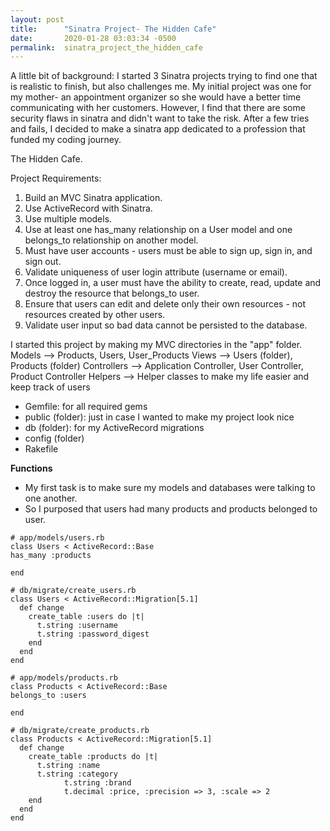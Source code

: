 ```yaml
---
layout: post
title:      "Sinatra Project- The Hidden Cafe"
date:       2020-01-28 03:03:34 -0500
permalink:  sinatra_project_the_hidden_cafe
---
```



A little bit of background: I started 3 Sinatra projects trying to find one that is realistic to finish, but also challenges me.
My initial project was one for my mother- an appointment organizer so she would have a better time communicating with her customers. However, I find that there are some security flaws in sinatra and didn't want to take the risk. After a few tries and fails, I decided to make a sinatra app dedicated to a profession that funded my coding journey.

The Hidden Cafe. 

Project Requirements: 
1. Build an MVC Sinatra application.
2. Use ActiveRecord with Sinatra.
3. Use multiple models.
4. Use at least one has_many relationship on a User model and one belongs_to relationship on another model.
5. Must have user accounts - users must be able to sign up, sign in, and sign out.
6. Validate uniqueness of user login attribute (username or email).
7. Once logged in, a user must have the ability to create, read, update and destroy the resource that belongs_to user.
8. Ensure that users can edit and delete only their own resources - not resources created by other users.
9. Validate user input so bad data cannot be persisted to the database.

I started this project by making my MVC directories in the "app" folder.
Models --> Products, Users, User_Products
Views --> Users (folder), Products (folder)
Controllers --> Application Controller, User Controller, Product Controller
Helpers --> Helper classes to make my life easier and keep track of users 

+ Gemfile: for all required gems
+ public (folder): just in case I wanted to make my project look nice
+ db (folder): for my ActiveRecord migrations
+ config (folder)
+ Rakefile

**Functions**
- My first task is to make sure my models and databases were talking to one another.
- So I purposed that users had many products and products belonged to user.

```
# app/models/users.rb
class Users < ActiveRecord::Base
has_many :products

end

# db/migrate/create_users.rb
class Users < ActiveRecord::Migration[5.1]
  def change
    create_table :users do |t|
      t.string :username
      t.string :password_digest
    end
  end
end

```

```
# app/models/products.rb
class Products < ActiveRecord::Base
belongs_to :users

end

# db/migrate/create_products.rb
class Products < ActiveRecord::Migration[5.1]
  def change
    create_table :products do |t|
      t.string :name
      t.string :category
			t.string :brand
			t.decimal :price, :precision => 3, :scale => 2
    end
  end
end
```
